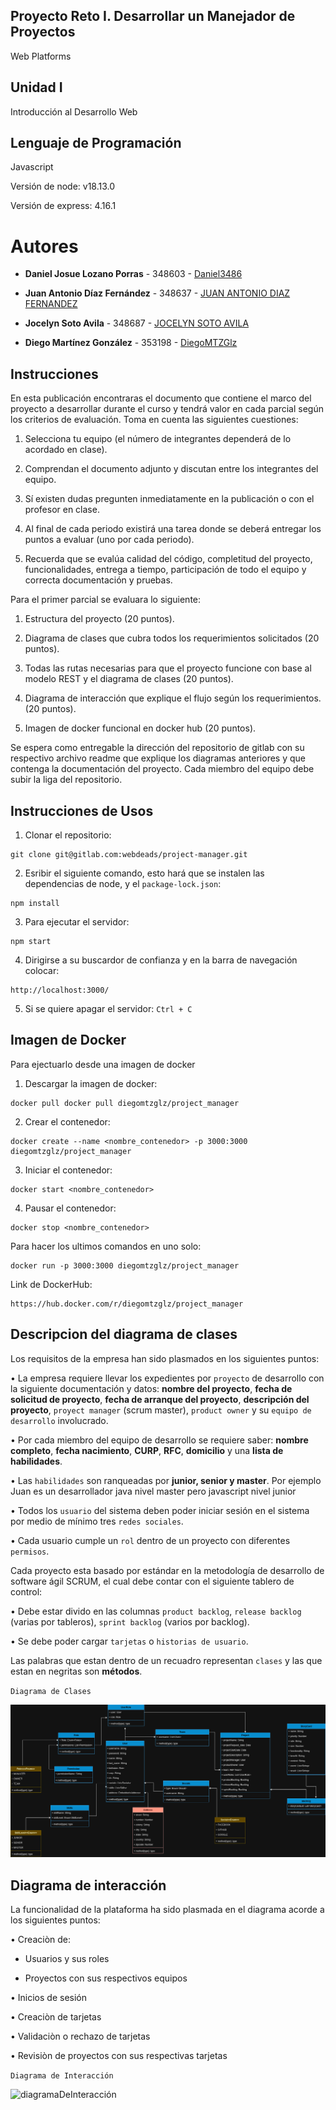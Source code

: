 ## Proyecto Reto I. Desarrollar un Manejador de Proyectos

Web Platforms

## Unidad I

Introducción al Desarrollo Web

## Lenguaje de Programación

Javascript

Versión de node: v18.13.0

Versión de express: 4.16.1

# Autores

- **Daniel Josue Lozano Porras** - 348603 - [Daniel3486](https://gitlab.com/a348603)

- **Juan Antonio Díaz Fernández** - 348637 - [JUAN ANTONIO DIAZ FERNANDEZ](https://gitlab.com/a348637)

- **Jocelyn Soto Avila** - 348687 - [JOCELYN SOTO AVILA](https://gitlab.com/a348687)

- **Diego Martínez González** - 353198 - [DiegoMTZGlz](https://github.com/DiegoMTZGlz)

## Instrucciones

En esta publicación encontraras el documento que contiene el marco del proyecto a desarrollar durante el curso y tendrá valor en cada parcial según los criterios de evaluación. Toma en cuenta las siguientes cuestiones:

1. Selecciona tu equipo (el número de integrantes dependerá de lo acordado en clase).

2. Comprendan el documento adjunto y discutan entre los integrantes del equipo.

3. Sí existen dudas pregunten inmediatamente en la publicación o con el profesor en clase.

4. Al final de cada periodo existirá una tarea donde se deberá entregar los puntos a evaluar (uno por cada periodo).

5. Recuerda que se evalúa calidad del código, completitud del proyecto, funcionalidades, entrega a tiempo, participación de todo el equipo y correcta documentación y pruebas.

Para el primer parcial se evaluara lo siguiente:

1. Estructura del proyecto (20 puntos).

2. Diagrama de clases que cubra todos los requerimientos solicitados (20 puntos).

3. Todas las rutas necesarias para que el proyecto funcione con base al modelo REST y el diagrama de clases (20 puntos).

4. Diagrama de interacción que explique el flujo según los requerimientos. (20 puntos).

5. Imagen de docker funcional en docker hub (20 puntos).

Se espera como entregable la dirección del repositorio de gitlab con su respectivo archivo readme que explique los diagramas anteriores y que contenga la documentación del proyecto. Cada miembro del equipo debe subir la liga del repositorio.

## Instrucciones de Usos

1. Clonar el repositorio:

```
git clone git@gitlab.com:webdeads/project-manager.git
```

2. Esribir el siguiente comando, esto hará que se instalen las dependencias de node, y el `package-lock.json`:

```
npm install
```

3. Para ejecutar el servidor:

```
npm start
```

4. Dirigirse a su buscardor de confianza y en la barra de navegación colocar:

```
http://localhost:3000/
```

5. Si se quiere apagar el servidor: `Ctrl + C`

## Imagen de Docker

Para ejectuarlo desde una imagen de docker

1. Descargar la imagen de docker:

```
docker pull docker pull diegomtzglz/project_manager
```

2. Crear el contenedor:

```
docker create --name <nombre_contenedor> -p 3000:3000 diegomtzglz/project_manager
```

3. Iniciar el contenedor:

```
docker start <nombre_contenedor>
```

4. Pausar el contenedor:

```
docker stop <nombre_contenedor>
```

Para hacer los ultimos comandos en uno solo:

```
docker run -p 3000:3000 diegomtzglz/project_manager
```

Link de DockerHub:

```
https://hub.docker.com/r/diegomtzglz/project_manager
```

## Descripcion del diagrama de clases

Los requisitos de la empresa han sido plasmados en los siguientes puntos:
    
• La empresa requiere llevar los expedientes por `proyecto` de desarrollo con la siguiente
    documentación y datos: **nombre del proyecto**, **fecha de solicitud de proyecto**, **fecha de
    arranque del proyecto**, **descripción del proyecto**, `proyect manager` (scrum master), `product
    owner` y su `equipo de desarrollo` involucrado.

• Por cada miembro del equipo de desarrollo se requiere saber: **nombre completo**, **fecha
    nacimiento**, **CURP**, **RFC**, **domicilio** y una **lista de habilidades**.

• Las `habilidades` son ranqueadas por **junior, senior y master**. Por ejemplo Juan es un
    desarrollador java nivel master pero javascript nivel junior
    
• Todos los `usuario` del sistema deben poder iniciar sesión en el sistema por medio de mínimo tres `redes sociales`.

• Cada usuario cumple un `rol` dentro de un proyecto con diferentes `permisos`.

Cada proyecto esta basado por estándar en la metodología de desarrollo de software ágil
SCRUM, el cual debe contar con el siguiente tablero de control:
    
• Debe estar divido en las columnas `product backlog`, `release backlog` (varias por tableros), `sprint backlog` (varios por backlog).

• Se debe poder cargar `tarjetas` o `historias de usuario`.

Las palabras que estan dentro de un recuadro representan `clases` y las que estan en negritas son **métodos**.

`Diagrama de Clases`

![diagramaDeClases](./Diagramas/project_challenge_web_platforms.jpg)

## Diagrama de interacción

La funcionalidad de la plataforma ha sido plasmada en el diagrama acorde a los siguientes puntos:

• Creaciòn de:

- Usuarios y sus roles

- Proyectos con sus respectivos equipos

• Inicios de sesión

• Creaciòn de tarjetas

• Validaciòn o rechazo de tarjetas

• Revisiòn de proyectos con sus respectivas tarjetas

`Diagrama de Interacción`

![diagramaDeInteracción](./Diagramas/Diagrama_de_interacciòn.jpg)
